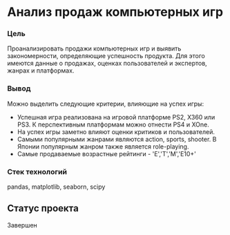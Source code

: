 # Анализ продаж компьютерных игр
### Цель
Проанализировать продажи компьютерных игр и выявить закономерности, определяющие успешность продукта. Для этого имеются данные о продажах, оценках пользователей и экспертов, жанрах и платформах.
### Вывод
Можно выделить следующие критерии, влияющие на успех игры:
* Успешная игра реализована на игровой платформе PS2, X360 или PS3. К перспективным платформам можно отнести PS4 и XOne.
* На успех игры заметно влияют оценки критиков и пользователей.
* Самыми популярными жанрами являются action, sports, shooter. В Японии популярным жанром также является role-playing.
* Самые продаваемые возрастные рейтинги  - 'E','T','M','E10+'
### Стек технологий
pandas, matplotlib, seaborn, scipy
## Статус проекта
Завершен
